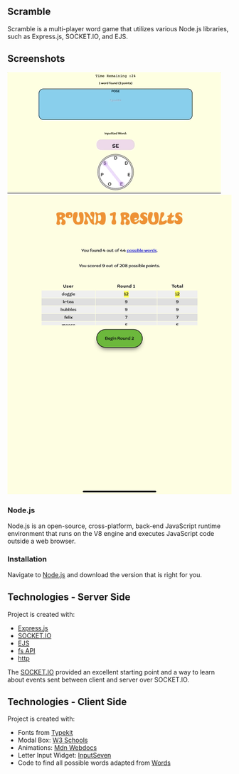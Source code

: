 ## Scramble
Scramble is a multi-player word game that utilizes various Node.js libraries,
such as Express.js, SOCKET.IO, and EJS.

## Screenshots
![Sample Game](scramble.gif)
![Sample Scores](scores.jpg)

### Node.js
Node.js is an open-source, cross-platform, back-end JavaScript runtime
environment that runs on the V8 engine and executes JavaScript code
outside a web browser.

### Installation
Navigate to [Node.js](https://nodejs.org/en/) and download the version
that is right for you.

## Technologies - Server Side
Project is created with:
- [Express.js](https://expressjs.com/)
- [SOCKET.IO](https://socket.io/)
- [EJS](https://ejs.co/)
- [fs API](https://nodejs.org/api/fs.html)
- [http](https://nodejs.org/api/http.html)

The [SOCKET.IO](https://github.com/socketio/chat-example) provided an excellent
starting point and a way to learn about events sent between client and server
over SOCKET.IO.

## Technologies - Client Side
Project is created with:
- Fonts from [Typekit](http://typekit.net/)
- Modal Box: [W3 Schools](https://www.w3schools.com/howto/howto_css_modals.asp)
- Animations: [Mdn Webdocs](https://developer.mozilla.org/en-US/docs/Web/CSS/CSS_Animations/Using_CSS_animations)
- Letter Input Widget: [InputSeven](https://github.com/andyrudoff/inputSeven)
- Code to find all possible words adapted from [Words](http://rudoff.com/words/)
